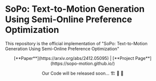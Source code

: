 # SoPo: Text-to-Motion Generation Using Semi-Online Preference Optimization
This repository is the official implementation of "SoPo: Text-to-Motion Generation Using Semi-Online Preference Optimization"

<p align="center"> [**Paper**](https://arxiv.org/abs/2412.05095) | [**Project Page**](https://sopo-motion.github.io/) </p>

<p align="center"> Our Code will be released soon... 🏗️ 🚧 🔨</p>
